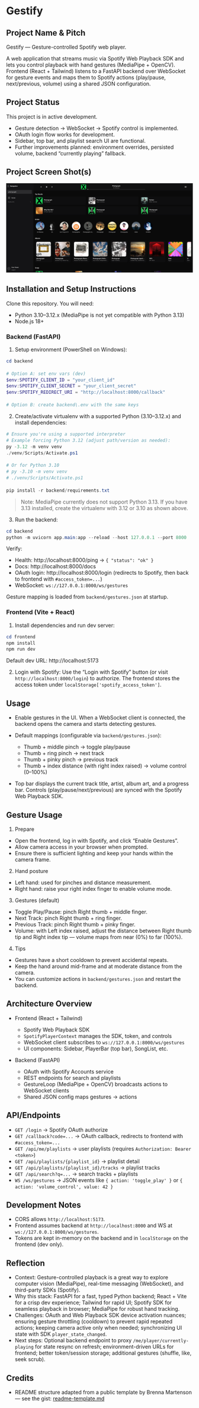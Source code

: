 # Gestify

## Project Name & Pitch

Gestify — Gesture-controlled Spotify web player.

A web application that streams music via Spotify Web Playback SDK and lets you control playback with hand gestures (MediaPipe + OpenCV). Frontend (React + Tailwind) listens to a FastAPI backend over WebSocket for gesture events and maps them to Spotify actions (play/pause, next/previous, volume) using a shared JSON configuration.

## Project Status

This project is in active development.
- Gesture detection → WebSocket → Spotify control is implemented.
- OAuth login flow works for development.
- Sidebar, top bar, and playlist search UI are functional.
- Further improvements planned: environment overrides, persisted volume, backend “currently playing” fallback.

## Project Screen Shot(s)

![Dashboard](https://github.com/Davidforriel2007/Gestify/blob/f9fc3bad519b1f2e35682e59c0f9582b519ca580/Screenshot%202025-10-29%20224206.png)

## Installation and Setup Instructions

Clone this repository. You will need:
- Python 3.10–3.12.x (MediaPipe is not yet compatible with Python 3.13)
- Node.js 18+

### Backend (FastAPI)

1) Setup environment (PowerShell on Windows):

```powershell
cd backend

# Option A: set env vars (dev)
$env:SPOTIFY_CLIENT_ID = "your_client_id"
$env:SPOTIFY_CLIENT_SECRET = "your_client_secret"
$env:SPOTIFY_REDIRECT_URI = "http://localhost:8000/callback"

# Option B: create backend\.env with the same keys
```

2) Create/activate virtualenv with a supported Python (3.10–3.12.x) and install dependencies:

```powershell
# Ensure you're using a supported interpreter
# Example forcing Python 3.12 (adjust path/version as needed):
py -3.12 -m venv venv
./venv/Scripts/Activate.ps1

# Or for Python 3.10
# py -3.10 -m venv venv
# ./venv/Scripts/Activate.ps1

pip install -r backend/requirements.txt
```

> Note: MediaPipe currently does not support Python 3.13. If you have 3.13 installed, create the virtualenv with 3.12 or 3.10 as shown above.

3) Run the backend:

```powershell
cd backend
python -m uvicorn app.main:app --reload --host 127.0.0.1 --port 8000
```

Verify:
- Health: http://localhost:8000/ping → `{ "status": "ok" }`
- Docs: http://localhost:8000/docs
- OAuth login: http://localhost:8000/login (redirects to Spotify, then back to frontend with `#access_token=...`)
- WebSocket: `ws://127.0.0.1:8000/ws/gestures`

Gesture mapping is loaded from `backend/gestures.json` at startup.

### Frontend (Vite + React)

1) Install dependencies and run dev server:

```powershell
cd frontend
npm install
npm run dev
```

Default dev URL: http://localhost:5173

2) Login with Spotify: Use the “Login with Spotify” button (or visit `http://localhost:8000/login`) to authorize. The frontend stores the access token under `localStorage['spotify_access_token']`.

## Usage

- Enable gestures in the UI. When a WebSocket client is connected, the backend opens the camera and starts detecting gestures.
- Default mappings (configurable via `backend/gestures.json`):
  - Thumb + middle pinch → toggle play/pause
  - Thumb + ring pinch → next track
  - Thumb + pinky pinch → previous track
  - Thumb + index distance (with right index raised) → volume control (0–100%)

- Top bar displays the current track title, artist, album art, and a progress bar. Controls (play/pause/next/previous) are synced with the Spotify Web Playback SDK.

## Gesture Usage

1) Prepare
- Open the frontend, log in with Spotify, and click “Enable Gestures”.
- Allow camera access in your browser when prompted.
- Ensure there is sufficient lighting and keep your hands within the camera frame.

2) Hand posture
- Left hand: used for pinches and distance measurement.
- Right hand: raise your right index finger to enable volume mode.

3) Gestures (default)
- Toggle Play/Pause: pinch Right thumb + middle finger.
- Next Track: pinch Right thumb + ring finger.
- Previous Track: pinch Right thumb + pinky finger.
- Volume: with Left index raised, adjust the distance between Right thumb tip and Right index tip — volume maps from near (0%) to far (100%).

4) Tips
- Gestures have a short cooldown to prevent accidental repeats.
- Keep the hand around mid-frame and at moderate distance from the camera.
- You can customize actions in `backend/gestures.json` and restart the backend.

## Architecture Overview

- Frontend (React + Tailwind)
  - Spotify Web Playback SDK
  - `SpotifyPlayerContext` manages the SDK, token, and controls
  - WebSocket client subscribes to `ws://127.0.0.1:8000/ws/gestures`
  - UI components: Sidebar, PlayerBar (top bar), SongList, etc.

- Backend (FastAPI)
  - OAuth with Spotify Accounts service
  - REST endpoints for search and playlists
  - GestureLoop (MediaPipe + OpenCV) broadcasts actions to WebSocket clients
  - Shared JSON config maps gestures → actions

## API/Endpoints

- `GET /login` → Spotify OAuth authorize
- `GET /callback?code=...` → OAuth callback, redirects to frontend with `#access_token=...`
- `GET /api/me/playlists` → user playlists (requires `Authorization: Bearer <token>`)
- `GET /api/playlists/{playlist_id}` → playlist detail
- `GET /api/playlists/{playlist_id}/tracks` → playlist tracks
- `GET /api/search?q=...` → search tracks + playlists
- `WS /ws/gestures` → JSON events like `{ action: 'toggle_play' }` or `{ action: 'volume_control', value: 42 }`

## Development Notes

- CORS allows `http://localhost:5173`.
- Frontend assumes backend at `http://localhost:8000` and WS at `ws://127.0.0.1:8000/ws/gestures`.
- Tokens are kept in-memory on the backend and in `localStorage` on the frontend (dev only).

## Reflection

- Context: Gesture-controlled playback is a great way to explore computer vision (MediaPipe), real-time messaging (WebSocket), and third-party SDKs (Spotify).
- Why this stack: FastAPI for a fast, typed Python backend; React + Vite for a crisp dev experience; Tailwind for rapid UI; Spotify SDK for seamless playback in browser; MediaPipe for robust hand tracking.
- Challenges: OAuth and Web Playback SDK device activation nuances; ensuring gesture throttling (cooldown) to prevent rapid repeated actions; keeping camera active only when needed; synchronizing UI state with SDK `player_state_changed`.
- Next steps: Optional backend endpoint to proxy `/me/player/currently-playing` for state resync on refresh; environment-driven URLs for frontend; better token/session storage; additional gestures (shuffle, like, seek scrub).

## Credits

- README structure adapted from a public template by Brenna Martenson — see the gist: [readme-template.md](https://gist.github.com/martensonbj/6bf2ec2ed55f5be723415ea73c4557c4)
